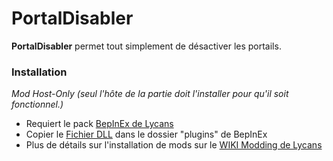 # PortalDisabler

**PortalDisabler** permet tout simplement de désactiver les portails.



### Installation
_Mod Host-Only (seul l'hôte de la partie doit l'installer pour qu'il soit fonctionnel.)_
- Requiert le pack [BepInEx de Lycans](https://github.com/lycans-modding/BepInExPack-Lycans/releases)
- Copier le [Fichier DLL](https://github.com/LloydHawkeye/Lycans-PortalDisabler/releases) dans le dossier "plugins" de BepInEx
- Plus de détails sur l'installation de mods sur le [WIKI Modding de Lycans](https://lycans-modding.github.io/LMWiki/Jouer/Installer-des-mods/)
